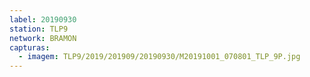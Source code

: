 ```yaml
---
label: 20190930
station: TLP9
network: BRAMON
capturas:
  - imagem: TLP9/2019/201909/20190930/M20191001_070801_TLP_9P.jpg
---
```

